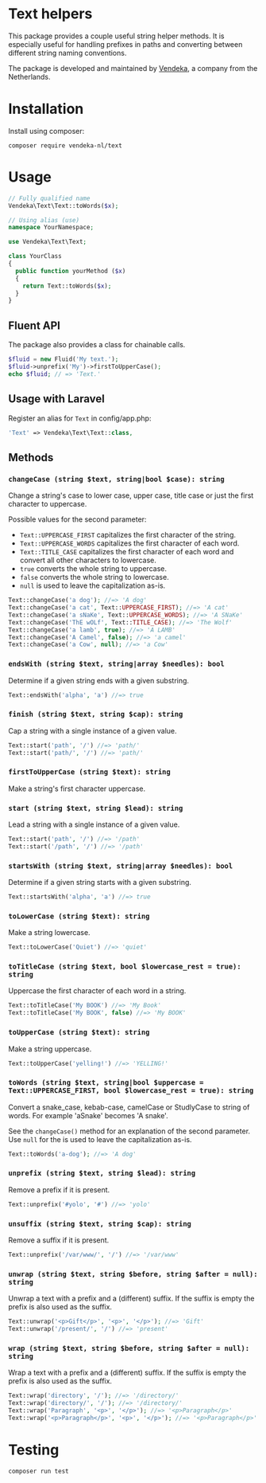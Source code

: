 # Text helpers

This package provides a couple useful string helper methods. It is especially useful for handling prefixes in paths and converting between different string naming conventions.

The package is developed and maintained by [Vendeka](https://www.vendeka.nl/), a company from the Netherlands.

# Installation

Install using composer:

```
composer require vendeka-nl/text
```

# Usage

```php
// Fully qualified name
Vendeka\Text\Text::toWords($x);
```

```php
// Using alias (use)
namespace YourNamespace;

use Vendeka\Text\Text;

class YourClass
{
  public function yourMethod ($x)
  {
    return Text::toWords($x);
  }
}
```

## Fluent API
The package also provides a class for chainable calls.

```php
$fluid = new Fluid('My text.');
$fluid->unprefix('My')->firstToUpperCase();
echo $fluid; // => 'Text.'
```

## Usage with Laravel

Register an alias for `Text` in config/app.php:
```php
'Text' => Vendeka\Text\Text::class,
```

## Methods

### `changeCase (string $text, string|bool $case): string`

Change a string's case to lower case, upper case, title case or just the first character to uppercase.

Possible values for the second parameter:
* `Text::UPPERCASE_FIRST` capitalizes the first character of the string.
* `Text::UPPERCASE_WORDS` capitalizes the first character of each word.
* `Text::TITLE_CASE` capitalizes the first character of each word and convert all other characters to lowercase.
* `true`  converts the whole string to uppercase.
* `false` converts the whole string to lowercase.
* `null` is used to leave the capitalization as-is.

```php
Text::changeCase('a dog'); //=> 'A dog'
Text::changeCase('a cat', Text::UPPERCASE_FIRST); //=> 'A cat'
Text::changeCase('a sNaKe', Text::UPPERCASE_WORDS); //=> 'A SNaKe'
Text::changeCase('ThE wOLf', Text::TITLE_CASE); //=> 'The Wolf'
Text::changeCase('a lamb', true); //=> 'A LAMB'
Text::changeCase('A Camel', false); //=> 'a camel'
Text::changeCase('a Cow', null); //=> 'a Cow'
```

### `endsWith (string $text, string|array $needles): bool`

Determine if a given string ends with a given substring.

```php
Text::endsWith('alpha', 'a') //=> true
```

### `finish (string $text, string $cap): string`

Cap a string with a single instance of a given value.

```php
Text::start('path', '/') //=> 'path/'
Text::start('path/', '/') //=> 'path/'
```

### `firstToUpperCase (string $text): string`

Make a string's first character uppercase.

### `start (string $text, string $lead): string`

Lead a string with a single instance of a given value.

```php
Text::start('path', '/') //=> '/path'
Text::start('/path', '/') //=> '/path'
```

### `startsWith (string $text, string|array $needles): bool`

Determine if a given string starts with a given substring.

```php
Text::startsWith('alpha', 'a') //=> true
```

### `toLowerCase (string $text): string`

Make a string lowercase.

```php
Text::toLowerCase('Quiet') //=> 'quiet'
```

### `toTitleCase (string $text, bool $lowercase_rest = true): string`

Uppercase the first character of each word in a string.

```php
Text::toTitleCase('My BOOK') //=> 'My Book'
Text::toTitleCase('My BOOK', false) //=> 'My BOOK'
```

### `toUpperCase (string $text): string`
Make a string uppercase.

```php
Text::toUpperCase('yelling!') //=> 'YELLING!'
```

### `toWords (string $text, string|bool $uppercase = Text::UPPERCASE_FIRST, bool $lowercase_rest = true): string`

Convert a snake_case, kebab-case, camelCase or StudlyCase to string of words. For example 'aSnake' becomes 'A snake'. 

See the `changeCase()` method for an explanation of the second parameter. Use `null` for the is used to leave the capitalization as-is. 

```php
Text::toWords('a-dog'); //=> 'A dog'
```

### `unprefix (string $text, string $lead): string`

Remove a prefix if it is present.

```php
Text::unprefix('#yolo', '#') //=> 'yolo'
```

### `unsuffix (string $text, string $cap): string`

Remove a suffix if it is present.

```php
Text::unprefix('/var/www/', '/') //=> '/var/www'
```

### `unwrap (string $text, string $before, string $after = null): string`

Unwrap a text with a prefix and a (different) suffix. If the suffix is empty the prefix is also used as the suffix.

```php
Text::unwrap('<p>Gift</p>', '<p>', '</p>'); //=> 'Gift'
Text::unwrap('/present/', '/') //=> 'present'
```

### `wrap (string $text, string $before, string $after = null): string`

Wrap a text with a prefix and a (different) suffix. If the suffix is empty the prefix is also used as the suffix.

```php
Text::wrap('directory', '/'); //=> '/directory/'
Text::wrap('directory/', '/'); //=> '/directory/'
Text::wrap('Paragraph', '<p>', '</p>'); //=> '<p>Paragraph</p>'
Text::wrap('<p>Paragraph</p>', '<p>', '</p>'); //=> '<p>Paragraph</p>'
```

# Testing

```
composer run test
```